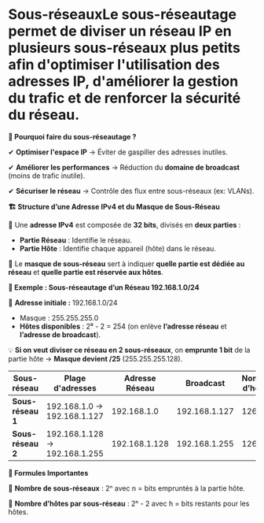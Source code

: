 # Sous-réseauxLe **sous-réseautage** permet de diviser un réseau IP en plusieurs **sous-réseaux plus petits** afin d'optimiser l'utilisation des adresses IP, d'améliorer la **gestion du trafic** et de renforcer la **sécurité** du réseau.



**🎯 Pourquoi faire du sous-réseautage ?**

✔ **Optimiser l'espace IP** → Éviter de gaspiller des adresses inutiles.

✔ **Améliorer les performances** → Réduction du **domaine de broadcast** (moins de trafic inutile).

✔ **Sécuriser le réseau** → Contrôle des flux entre sous-réseaux (ex: VLANs).



**🏗 Structure d’une Adresse IPv4 et du Masque de Sous-Réseau**

🔹 Une **adresse IPv4** est composée de **32 bits**, divisés en **deux parties** :

- **Partie Réseau** : Identifie le réseau.
- **Partie Hôte** : Identifie chaque appareil (hôte) dans le réseau.

🔹 Le **masque de sous-réseau** sert à indiquer **quelle partie est dédiée au réseau** et **quelle partie est réservée aux hôtes**.



**🔢 Exemple : Sous-réseautage d’un Réseau 192.168.1.0/24**

📌 **Adresse initiale :** 192.168.1.0/24

- Masque : 255.255.255.0
- **Hôtes disponibles** : 2⁸ - 2 = 254 (on enlève **l’adresse réseau** et **l’adresse de broadcast**).

💡 **Si on veut diviser ce réseau en 2 sous-réseaux**, on **emprunte 1 bit** de la partie hôte → **Masque devient /25** (255.255.255.128).

| **Sous-réseau** | **Plage d'adresses** | **Adresse Réseau** | **Broadcast** | **Nombre d’hôtes** |
|----|----|----|----|----|
| **Sous-réseau 1** | 192.168.1.0 → 192.168.1.127 | 192.168.1.0 | 192.168.1.127 | 126 |
| **Sous-réseau 2** | 192.168.1.128 → 192.168.1.255 | 192.168.1.128 | 192.168.1.255 | 126 |



**🧮 Formules Importantes**

📌 **Nombre de sous-réseaux** : 2ⁿ avec n = bits empruntés à la partie hôte.

📌 **Nombre d’hôtes par sous-réseau** : 2ʰ - 2 avec h = bits restants pour les hôtes.
